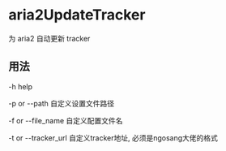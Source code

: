 # aria2UpdateTracker
为 aria2 自动更新 tracker
## 用法
-h help

-p or --path 自定义设置文件路径

-f or --file_name 自定义配置文件名

-t or --tracker_url 自定义tracker地址, 必须是ngosang大佬的格式
